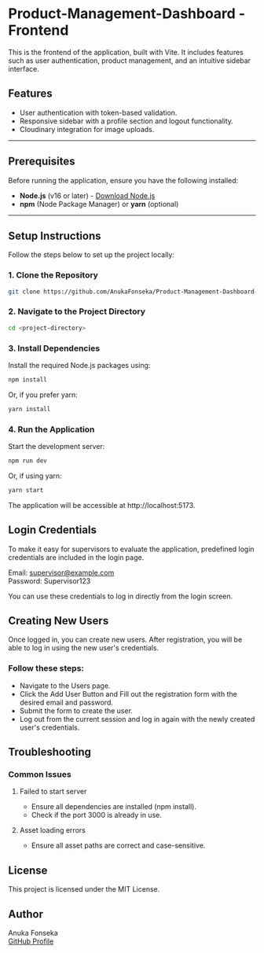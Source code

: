 # Product-Management-Dashboard - Frontend

This is the frontend of the application, built with Vite. It includes features such as user authentication, product management, and an intuitive sidebar interface.

## Features

- User authentication with token-based validation.
- Responsive sidebar with a profile section and logout functionality.
- Cloudinary integration for image uploads.

---

## Prerequisites

Before running the application, ensure you have the following installed:

- **Node.js** (v16 or later) - [Download Node.js](https://nodejs.org/)
- **npm** (Node Package Manager) or **yarn** (optional)

---

## Setup Instructions

Follow the steps below to set up the project locally:

### 1. Clone the Repository

```bash
git clone https://github.com/AnukaFonseka/Product-Management-Dashboard-FE.git
```

### 2. Navigate to the Project Directory

```bash
cd <project-directory>
```

### 3. Install Dependencies
Install the required Node.js packages using:

```bash
npm install
```

Or, if you prefer yarn:

```bash
yarn install
```

### 4. Run the Application
Start the development server:

```bash
npm run dev
```

Or, if using yarn:

```bash
yarn start
```
The application will be accessible at http://localhost:5173.

## Login Credentials

To make it easy for supervisors to evaluate the application, predefined login credentials are included in the login page. <br/>

Email: supervisor@example.com <br/>
Password: Supervisor123 <br/>

You can use these credentials to log in directly from the login screen. 

## Creating New Users

Once logged in, you can create new users. After registration, you will be able to log in using the new user's credentials. 

### Follow these steps:

 - Navigate to the Users page.
 - Click the Add User Button and Fill out the registration form with the desired email and password.
 - Submit the form to create the user.
 - Log out from the current session and log in again with the newly created user's credentials.

## Troubleshooting

### Common Issues

1. Failed to start server
    - Ensure all dependencies are installed (npm install).
    - Check if the port 3000 is already in use.

2. Asset loading errors
    - Ensure all asset paths are correct and case-sensitive.

## License

This project is licensed under the MIT License.

## Author
Anuka Fonseka <br/>
[GitHub Profile](https://github.com/AnukaFonseka)